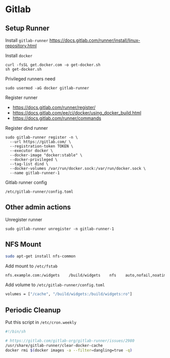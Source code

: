 # Gitlab

## Setup Runner

Install `gitlab-runner` https://docs.gitlab.com/runner/install/linux-repository.html

Install `docker`
```
curl -fsSL get.docker.com -o get-docker.sh
sh get-docker.sh
```

Privileged runners need
```
sudo usermod -aG docker gitlab-runner
```

Register runner

- https://docs.gitlab.com/runner/register/
- https://docs.gitlab.com/ee/ci/docker/using_docker_build.html
- https://docs.gitlab.com/runner/commands

Register dind runner
```
sudo gitlab-runner register -n \
  --url https://gitlab.com/ \
  --registration-token TOKEN \
  --executor docker \
  --docker-image "docker:stable" \
  --docker-privileged \
  --tag-list dind \
  --docker-volumes /var/run/docker.sock:/var/run/docker.sock \
  --name gitlab-runner-1
```

Gitlab runner config
```
/etc/gitlab-runner/config.toml
```

## Other admin actions

Unregister runner
```
sudo gitlab-runner unregister -n gitlab-runner-1
```

## NFS Mount
```bash
sudo apt-get install nfs-common
```

Add mount to `/etc/fstab`
```bash
nfs.example.com:/widgets    /build/widgets    nfs    auto,nofail,noatime,nolock,intr,tcp,actimeo=1800 0 0
```

Add volume to `/etc/gitlab-runner/config.toml`
```bash
volumes = ["/cache", "/build/widgets:/build/widgets:ro"]
```
## Periodic Cleanup

Put this script in `/etc/cron.weekly`

```bash
#!/bin/sh

# https://gitlab.com/gitlab-org/gitlab-runner/issues/2980
/usr/share/gitlab-runner/clear-docker-cache
docker rmi $(docker images -a --filter=dangling=true -q)
```
